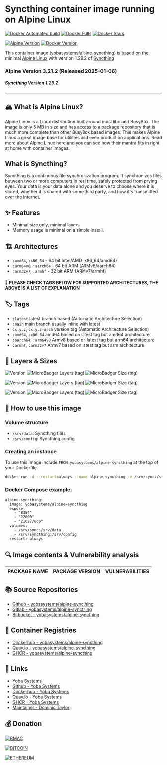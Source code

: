 # Syncthing container image running on Alpine Linux

[![Docker Automated build](https://img.shields.io/docker/automated/yobasystems/alpine-syncthing.svg?style=for-the-badge&logo=docker)](https://hub.docker.com/r/yobasystems/alpine-syncthing/)
[![Docker Pulls](https://img.shields.io/docker/pulls/yobasystems/alpine-syncthing.svg?style=for-the-badge&logo=docker)](https://hub.docker.com/r/yobasystems/alpine-syncthing/)
[![Docker Stars](https://img.shields.io/docker/stars/yobasystems/alpine-syncthing.svg?style=for-the-badge&logo=docker)](https://hub.docker.com/r/yobasystems/alpine-syncthing/)

[![Alpine Version](https://img.shields.io/badge/Alpine%20version-v3.21.2-green.svg?style=for-the-badge)](https://alpinelinux.org/)
[![Docker Version](https://img.shields.io/badge/Syncthing%20version-v1.29.2-green.svg?style=for-the-badge)](https://www.docker.com/)


This container image [(yobasystems/alpine-syncthing)](https://hub.docker.com/r/yobasystems/alpine-syncthing/) is based on the minimal [Alpine Linux](https://alpinelinux.org/) with version 1.29.2 of [Syncthing](https://syncthing.net/)

### Alpine Version 3.21.2 (Released 2025-01-06)
##### Syncthing Version 1.29.2

----

## 🏔️ What is Alpine Linux?
Alpine Linux is a Linux distribution built around musl libc and BusyBox. The image is only 5 MB in size and has access to a package repository that is much more complete than other BusyBox based images. This makes Alpine Linux a great image base for utilities and even production applications. Read more about Alpine Linux here and you can see how their mantra fits in right at home with container images.

##  What is Syncthing?
Syncthing is a continuous file synchronization program. It synchronizes files between two or more computers in real time, safely protected from prying eyes. Your data is your data alone and you deserve to choose where it is stored, whether it is shared with some third party, and how it's transmitted over the internet.
## ✨ Features

* Minimal size only, minimal layers
* Memory usage is minimal on a simple install.

## 🏗️ Architectures

* ```:amd64```, ```:x86_64``` - 64 bit Intel/AMD (x86_64/amd64)
* ```:arm64v8```, ```:aarch64``` - 64 bit ARM (ARMv8/aarch64)
* ```:arm32v7```, ```:armhf``` - 32 bit ARM (ARMv7/armhf)

#### 📝 PLEASE CHECK TAGS BELOW FOR SUPPORTED ARCHITECTURES, THE ABOVE IS A LIST OF EXPLANATION

## 🏷️ Tags

* ```:latest``` latest branch based (Automatic Architecture Selection)
* ```:main``` main branch usually inline with latest
* ```:x.y.z```, ```:x.y.z-arch``` version tag (Automatic Architecture Selection)
* ```:amd64```, ```:x86_64``` amd64 based on latest tag but amd64 architecture
* ```:aarch64```, ```:arm64v8``` Armv8 based on latest tag but arm64 architecture
* ```:armhf```, ```:arm32v7``` Armv7 based on latest tag but arm architecture

## 📏 Layers & Sizes

![Version](https://img.shields.io/badge/version-amd64-blue.svg?style=for-the-badge)
![MicroBadger Layers (tag)](https://img.shields.io/docker/layers/yobasystems/alpine-syncthing/amd64.svg?style=for-the-badge)
![MicroBadger Size (tag)](https://img.shields.io/docker/image-size/yobasystems/alpine-syncthing/amd64.svg?style=for-the-badge)

![Version](https://img.shields.io/badge/version-aarch64-blue.svg?style=for-the-badge)
![MicroBadger Layers (tag)](https://img.shields.io/docker/layers/yobasystems/alpine-syncthing/aarch64.svg?style=for-the-badge)
![MicroBadger Size (tag)](https://img.shields.io/docker/image-size/yobasystems/alpine-syncthing/aarch64.svg?style=for-the-badge)

![Version](https://img.shields.io/badge/version-armhf-blue.svg?style=for-the-badge)
![MicroBadger Layers (tag)](https://img.shields.io/docker/layers/yobasystems/alpine-syncthing/armhf.svg?style=for-the-badge)
![MicroBadger Size (tag)](https://img.shields.io/docker/image-size/yobasystems/alpine-syncthing/armhf.svg?style=for-the-badge)


## 🚀 How to use this image
### Volume structure

* `/srv/data`: Syncthing files
* `/srv/config`: Syncthing config
### Creating an instance

To use this image include `FROM yobasystems/alpine-syncthing` at the top of your Dockerfile.

```bash
docker run -d --restart=always --name alpine-syncthing -v /srv/sync:/srv/data -v /srv/syncthing:/srv/config -p 22000:22000  -p 21025:21025/udp -p 8384:8384 yobasystems/alpine-syncthing
```

### Docker Compose example:

```yalm
alpine-syncthing:
  image: yobasystems/alpine-syncthing
  expose:
    - "8384"
    - "22000"
    - "21027/udp"
  volumes:
    - /srv/sync:/srv/data
    - /srv/syncthing:/srv/config
  restart: always
```

## 🔍 Image contents & Vulnerability analysis

| PACKAGE NAME          | PACKAGE VERSION | VULNERABILITIES |
|-----------------------|-----------------|-----------------|


## 📚 Source Repositories

* [Github - yobasystems/alpine-syncthing](https://github.com/yobasystems/alpine-syncthing)
* [Gitlab - yobasystems/alpine-syncthing](https://gitlab.com/yobasystems/alpine-syncthing)
* [Bitbucket - yobasystems/alpine-syncthing](https://bitbucket.org/yobasystems/alpine-syncthing/)


## 🐳 Container Registries

* [Dockerhub - yobasystems/alpine-syncthing](https://hub.docker.com/r/yobasystems/alpine-syncthing/)
* [Quay.io - yobasystems/alpine-syncthing](https://quay.io/repository/yobasystems/alpine-syncthing)
* [GHCR - yobasystems/alpine-syncthing](https://ghcr.io/yobasystems/alpine-syncthing)


## 🔗 Links

* [Yoba Systems](https://yoba.systems/)
* [Github - Yoba Systems](https://github.com/yobasystems/)
* [Dockerhub - Yoba Systems](https://hub.docker.com/u/yobasystems/)
* [Quay.io - Yoba Systems](https://quay.io/organization/yobasystems)
* [GHCR - Yoba Systems](https://ghcr.io/yobasystems)
* [Maintainer - Dominic Taylor](https://github.com/dominictayloruk)

## 💰 Donation

[![BMAC](https://img.shields.io/badge/BUY%20ME%20A%20COFFEE-£5-blue.svg?style=for-the-badge&logo=buy-me-a-coffee)](https://www.buymeacoffee.com/dominictayloruk?new=1)

[![BITCOIN](https://img.shields.io/badge/BTC-bc1q7hy8qmyvq7rw6slrna7yffcdnj9rcg4e9xjecc-blue.svg?style=for-the-badge&logo=bitcoin)](bitcoin:bc1q7hy8qmyvq7rw6slrna7yffcdnj9rcg4e9xjecc)

[![ETHEREUM](https://img.shields.io/badge/ETH-0xb6bE2e4da3d86b50Bdae1F9B6960c23dd87C532C-blue.svg?style=for-the-badge&logo=ethereum)](ethereum:0xb6bE2e4da3d86b50Bdae1F9B6960c23dd87C532C)